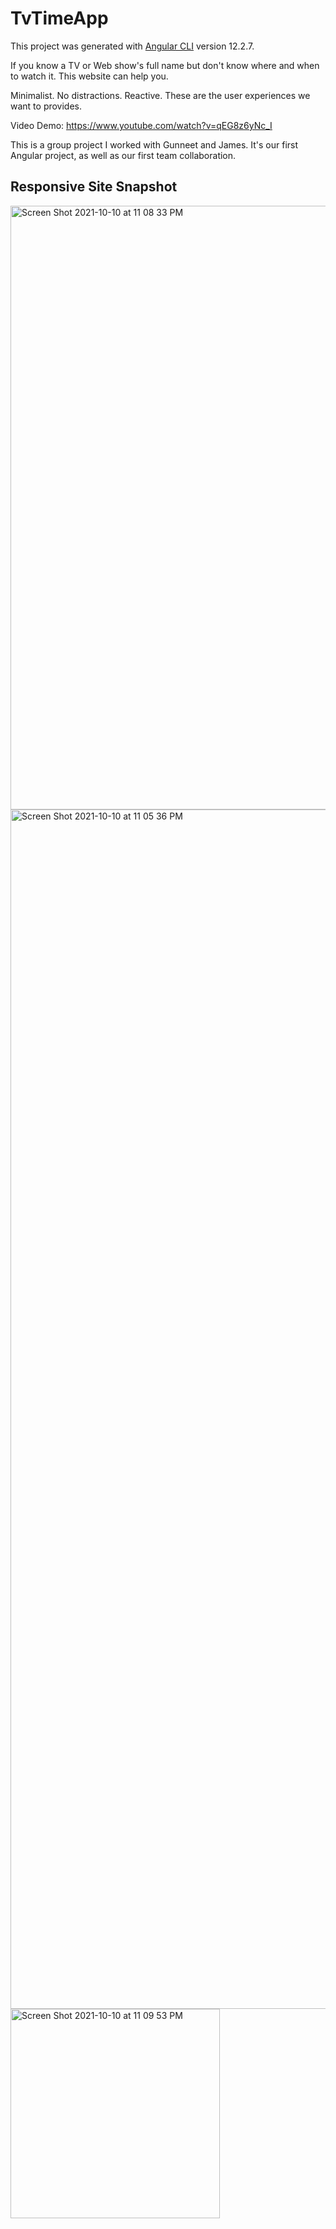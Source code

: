 # TvTimeApp

This project was generated with [Angular CLI](https://github.com/angular/angular-cli) version 12.2.7.

If you know a TV or Web show's full name but don't know where and when to watch it. This website can help you. 

Minimalist. No distractions. Reactive. These are the user experiences we want to provides. 

Video Demo: https://www.youtube.com/watch?v=qEG8z6yNc_I

This is a group project I worked with Gunneet and James. It's our first Angular project, as well as our first team collaboration. 


## Responsive Site Snapshot
<img width="966" alt="Screen Shot 2021-10-10 at 11 08 33 PM" src="https://user-images.githubusercontent.com/62160409/136741438-e5e5a50d-cad0-4d80-b2ea-011068db0e7d.png">

<img width="1919" alt="Screen Shot 2021-10-10 at 11 05 36 PM" src="https://user-images.githubusercontent.com/62160409/136741455-8ef2b76f-8fca-42a3-af40-3ad6624aebe6.png">

<img width="335" alt="Screen Shot 2021-10-10 at 11 09 53 PM" src="https://user-images.githubusercontent.com/62160409/136741460-f154a36d-71d4-477b-a4d1-fca8acbb09c2.png">
